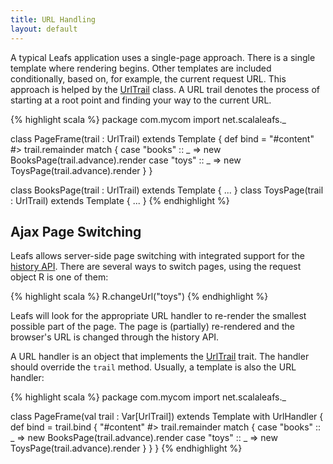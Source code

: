 ```yaml
---
title: URL Handling
layout: default
---
```


A typical Leafs application uses a single-page approach. There is a single template where rendering begins. Other templates are included conditionally, based on, for example, the current request URL. This approach is helped by the [UrlTrail](/api/index.html#net.scalaleafs.UrlTrail) class. A URL trail denotes the process of starting at a root point and finding your way to the current URL.

{% highlight scala %}
package com.mycom
import net.scalaleafs._

class PageFrame(trail : UrlTrail) extends Template {
  def bind = 
    "#content" #> trail.remainder match {
      case "books" :: _ => new BooksPage(trail.advance).render
      case "toys" :: _ => new ToysPage(trail.advance).render
    }
}

class BooksPage(trail : UrlTrail) extends Template { ... }
class ToysPage(trail : UrlTrail) extends Template { ... }
{% endhighlight %}

<h2>Ajax Page Switching</h2>

Leafs allows server-side page switching with integrated support for the [history API](http://html5demos.com/history). There are several ways to switch pages, using the request object R is one of them:

{% highlight scala %}
R.changeUrl("toys")
{% endhighlight %}

Leafs will look for the appropriate URL handler to re-render the smallest possible part of the page. The page is (partially) re-rendered and the browser's URL is changed through the history API.

A URL handler is an object that implements the [UrlTrail](/api/index.html#net.scalaleafs.UrlHandler) trait. The handler should override the `trail` method. Usually, a template is also the URL handler:

{% highlight scala %}
package com.mycom
import net.scalaleafs._

class PageFrame(val trail : Var[UrlTrail]) extends Template with UrlHandler {
  def bind = trail.bind {
    "#content" #> trail.remainder match {
      case "books" :: _ => new BooksPage(trail.advance).render
      case "toys" :: _ => new ToysPage(trail.advance).render
    }
  }
}
{% endhighlight %}

